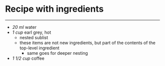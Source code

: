 # Recipe with ingredients

---

- *20 ml* water
- *1 cup* earl grey, hot
  - nested sublist
  - these items are not new ingredients, but part of the contents 
    of the top-level ingredient
    - same goes for deeper nesting
- *1 1/2 cup* coffee